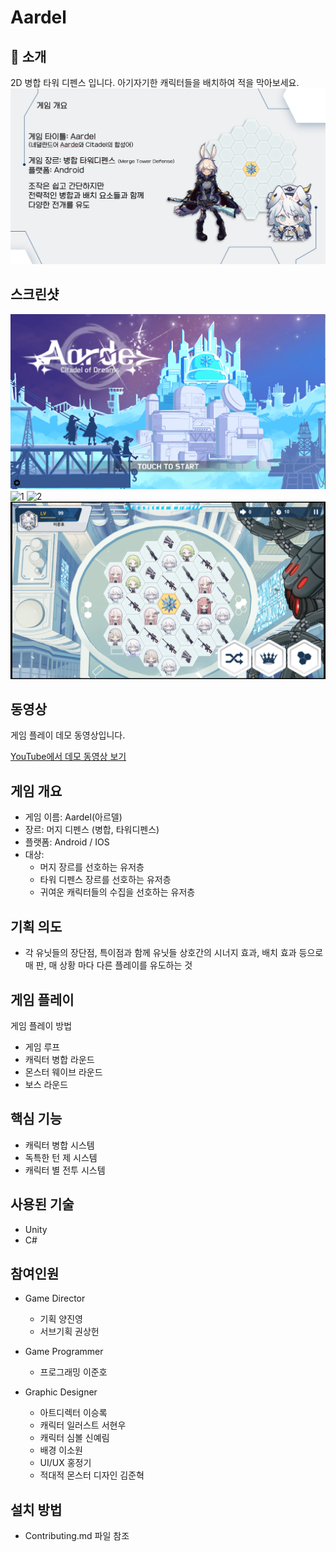 # Aardel

## :ribbon: 소개

2D 병합 타워 디펜스 입니다. 아기자기한 캐릭터들을 배치하여 적을 막아보세요.
![스크린샷](https://github.com/JunhoLee92/23_2Project/blob/main/Assets/ScreenShot/1703078098_19832889.png)

## 스크린샷

![스크린샷](https://github.com/JunhoLee92/23_2Project/blob/main/Assets/ScreenShot/1703078120_71557551.png)
![1](https://github.com/24AardelSEProjectTeam/AardelSEPJ/assets/116086980/a28521ca-accd-429a-83d2-055d40223432)
![2](https://github.com/24AardelSEProjectTeam/AardelSEPJ/assets/116086980/2d354522-117c-4c3b-8764-b760e14a1b81)
![스크린샷](https://github.com/JunhoLee92/23_2Project/blob/main/Assets/ScreenShot/1703078402_12561189.png)

## 동영상

게임 플레이 데모 동영상입니다.

[YouTube에서 데모 동영상 보기](https://youtu.be/CImKp8mz5OM?si=9x8Mgv2Pp_zxKDLg)

## 게임 개요
- 게임 이름: Aardel(아르델)
- 장르: 머지 디펜스 (병합, 타워디펜스)
- 플랫폼: Android / IOS
- 대상:
    - 머지 장르를 선호하는 유저층
    - 타워 디펜스 장르를 선호하는 유저층
    - 귀여운 캐릭터들의 수집을 선호하는 유저층

## 기획 의도
- 각 유닛들의 장단점, 특이점과 함께
유닛들 상호간의 시너지 효과, 배치
효과 등으로 매 판, 매 상황 마다
다른 플레이를 유도하는 것

## 게임 플레이

게임 플레이 방법

- 게임 루프
- 캐릭터 병합 라운드
- 몬스터 웨이브 라운드
- 보스 라운드

## 핵심 기능

- 캐릭터 병합 시스템
- 독특한 턴 제 시스템
- 캐릭터 별 전투 시스템

## 사용된 기술

- Unity
- C#

## 참여인원

- Game Director

  - 기획 양진영
  - 서브기획 권상헌

- Game Programmer

  - 프로그래밍 이준호

- Graphic Designer
  - 아트디렉터 이승록
  - 캐릭터 일러스트 서현우
  - 캐릭터 심볼 신예림
  - 배경 이소원
  - UI/UX 홍정기
  - 적대적 몬스터 디자인 김준혁

## 설치 방법

- Contributing.md 파일 참조
